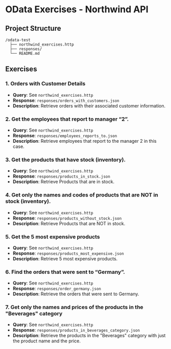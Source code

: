 # OData Exercises - Northwind API

## Project Structure
```
/odata-test
  ├── northwind_exercises.http
  ├── responses/
  └── README.md
```
## Exercises

### 1. Orders with Customer Details
- **Query**: See `northwind_exercises.http`
- **Response**: `responses/orders_with_customers.json`
- **Description**: Retrieve orders with their associated customer information.

### 2. Get the employees that report to manager “2”.
- **Query**: See `northwind_exercises.http`
- **Response**: `responses/employees_reports_to.json`
- **Description**: Retrieve employees that report to the manager 2 in this case.

### 3. Get the products that have stock (inventory).
- **Query**: See `northwind_exercises.http`
- **Response**: `responses/products_in_stock.json`
- **Description**: Retrieve Products that are in stock.

### 4. Get only the names and codes of products that are NOT in stock (inventory).
- **Query**: See `northwind_exercises.http`
- **Response**: `responses/products_without_stock.json`
- **Description**: Retrieve Products that are NOT in stock.

### 5. Get the 5 most expensive products
- **Query**: See `northwind_exercises.http`
- **Response**: `responses/products_most_expensive.json`
- **Description**: Retrieve 5 most expensive products.

### 6. Find the orders that were sent to “Germany”.
- **Query**: See `northwind_exercises.http`
- **Response**: `responses/order_germany.json`
- **Description**: Retrieve the orders that were sent to Germany.

### 7. Get only the names and prices of the products in the "Beverages" category
- **Query**: See `northwind_exercises.http`
- **Response**: `responses/products_in_beverages_category.json`
- **Description**: Retrieve the products in the "Beverages" category with just the product name and the price.